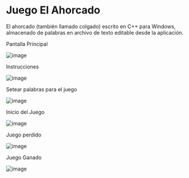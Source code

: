 # Juego El Ahorcado
El ahorcado (también llamado colgado) escrito en C++ para Windows, almacenado de palabras en archivo de texto editable desde la aplicación.

Pantalla Principal

![image](https://user-images.githubusercontent.com/3129446/158284084-29e5d8e6-31ea-4362-ac60-94ed389aac02.png)

Instrucciones

![image](https://user-images.githubusercontent.com/3129446/158284120-5def05a9-73c8-418c-baf5-c1a313ca8191.png)

Setear palabras para el juego

![image](https://user-images.githubusercontent.com/3129446/158284173-2e1d9991-871d-41b5-8ff7-dd1604405139.png)

Inicio del Juego

![image](https://user-images.githubusercontent.com/3129446/158284270-9928f64a-1885-46f6-9d06-5db2b53428a5.png)

Juego perdido

![image](https://user-images.githubusercontent.com/3129446/158284331-4dcd6c54-f477-4269-9be4-463cc7f91f60.png)

Juego Ganado

![image](https://user-images.githubusercontent.com/3129446/158284365-d9fc6a86-1771-4d1e-aa94-d1196f93826d.png)





